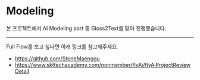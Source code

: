 # Modeling
본 프로젝트에서 AI Modeling part 중 Gloss2Text를 맡아 진행했습니다.





-----
Full Flow를 보고 싶다면 아래 링크를 참고해주세요.
- https://github.com/StoneMaenggu
- https://www.skttechacademy.com/nonmember/flyAi/flyAiProjectReviewDetail


